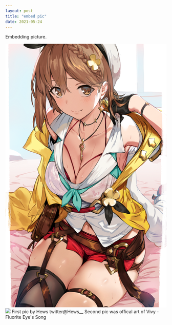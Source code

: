 ```yaml
---
layout: post
title: "embed pic"
date: 2021-05-24
---
```


Embedding picture.
<div class="body2"><img src="/images/86921342_p0.png"/>
<img src="https://vivy-portal.com/assets/img/top/main/kv3_pc.jpg"/>
<!-- The "picture.jpg" file is located in the images folder at the root of the current web; whereas <br> is enter or line break in html -->
First pic by Hews twitter@Hews__
Second pic was offical art of Vivy -Fluorite Eye's Song
</div>

